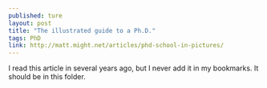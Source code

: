 ```yaml
---
published: ture
layout: post
title: "The illustrated guide to a Ph.D."
tags: PhD
link: http://matt.might.net/articles/phd-school-in-pictures/
---
```


I read this article in several years ago, but I never add it in my bookmarks. It should be in this folder.
